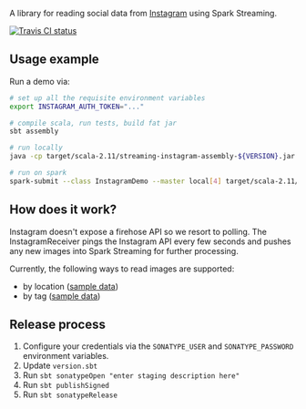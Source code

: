 A library for reading social data from [Instagram](http://instagram.com) using Spark Streaming.

[![Travis CI status](https://api.travis-ci.org/CatalystCode/streaming-instagram.svg?branch=master)](https://travis-ci.org/CatalystCode/streaming-instagram)

## Usage example ##

Run a demo via:

```sh
# set up all the requisite environment variables
export INSTAGRAM_AUTH_TOKEN="..."

# compile scala, run tests, build fat jar
sbt assembly

# run locally
java -cp target/scala-2.11/streaming-instagram-assembly-${VERSION}.jar InstagramDemo standalone

# run on spark
spark-submit --class InstagramDemo --master local[4] target/scala-2.11/streaming-instagram-assembly-${VERSION}.jar spark
```

## How does it work? ##

Instagram doesn't expose a firehose API so we resort to polling. The InstagramReceiver pings the Instagram API every few
seconds and pushes any new images into Spark Streaming for further processing.

Currently, the following ways to read images are supported:
- by location ([sample data](https://www.instagram.com/explore/locations/213819997/vancouver-british-columbia/))
- by tag ([sample data](https://www.instagram.com/explore/tags/rose/))

## Release process ##

1. Configure your credentials via the `SONATYPE_USER` and `SONATYPE_PASSWORD` environment variables.
2. Update `version.sbt`
3. Run `sbt sonatypeOpen "enter staging description here"`
4. Run `sbt publishSigned`
5. Run `sbt sonatypeRelease`
